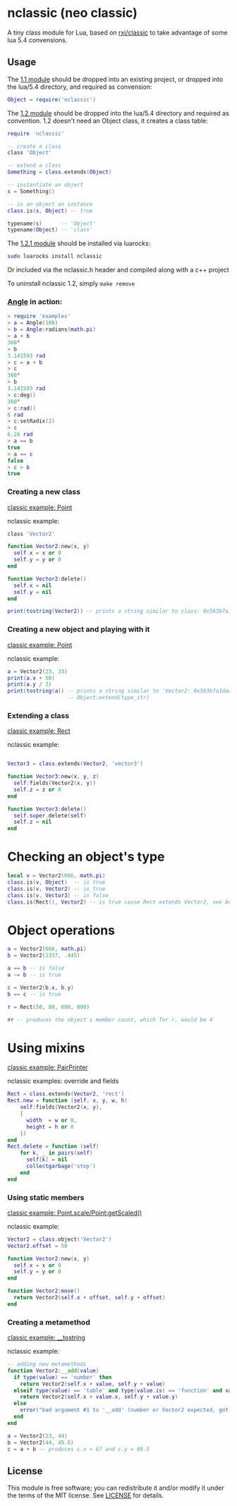 # nclassic (neo classic)
A tiny class module for Lua, based on [rxi/classic](https://github.com/rxi/classic) to take advantage of some lua 5.4 convensions. 

## Usage
The [1.1 module](https://github.com/ImpishDeathTech/nclassic/blob/master/1_1/nclassic.lua) should be dropped into an existing project, or dropped into the lua/5.4 directory, and required as convension:
```lua
Object = require('nclassic')
```

The [1.2 module](https://github.com/ImpishDeathTech/nclassic/blob/master/1_2/nclassic.cxx) should be dropped into the lua/5.4 directory
and required as convention. 1.2 doesn't need an Object class, it creates a class table:
```lua
require 'nclassic'

-- create a class
class 'Object'

-- extend a class
Something = class.extends(Object)

-- instantiate an object
s = Something()

-- is an object an instance
class.is(s, Object) -- true

typename(s)      -- 'Object'
typename(Object) -- 'class' 
```

The [1.2.1 module](https://github.com/ImpishDeathTech/nclassic/blob/master/1_2_1/nclassic.cxx) should be installed via luarocks:
```sh
sudo luarocks install nclassic
```
Or included via the nclassic.h header and compiled along with a c++ project

To uninstall nclassic 1.2, simply `make remove`

### [Angle](https://github.com/ImpishDeathTech/nclassic/blob/master/examples/angle.lua) in action:
```lua
> require 'examples'
> a = Angle(180)
> b = Angle:radians(math.pi)
> a + b
360°
> b
3.141593 rad
> c = a + b
> c
360°
> b
3.141593 rad
> c:deg()
360°
> c:rad()
6 rad
> c:setRadix(2)
> c
6.28 rad
> a == b
true
> a == c
false
> c > b
true
```
### Creating a new class
[classic example: Point](https://github.com/rxi/classic/blob/master/README.md)

nclassic example:
```lua
class 'Vector2'

function Vector2:new(x, y)
  self.x = x or 0
  self.y = y or 0
end

function Vector2:delete()
  self.x = nil
  self.y = nil
end

print(tostring(Vector2)) -- prints a string similar to class: 0x563b7a1dacc0
```

### Creating a new object and playing with it
[classic example: Point](https://github.com/rxi/classic/blob/master/README.md)

nclassic example:
```lua
a = Vector2(23, 33)
print(a.x + 50)
print(a.y / 3)
print(tostring(a)) -- prints a string similar to 'Vector2: 0x563b7a1dacc0' or 'object: 0x563b7a1dacc0' depending on if a string was provided to 
                   -- Object:extend(type_str)
```

### Extending a class
[classic example: Rect](https://github.com/rxi/classic/blob/master/README.md)

nclassic example:
```lua

Vector3 = class.extends(Vector2, 'vector3')

function Vector3:new(x, y, z)
  self:fields(Vector2(x, y))
  self.z = z or 0
end

function Vector3:delete()
  self.super.delete(self)
  self.z = nil
end
```

# Checking an object's type
```lua
local v = Vector2(666, math.pi)
class.is(v, Object)  -- is true
class.is(v, Vector2) -- is true
class.is(v, Vector3) -- is false
class.is(Rect(), Vector2) -- is true cause Rect extends Vector2, see below
```
# Object operations
```lua
a = Vector2(666, math.pi)
b = Vector2(1337, .445)

a == b -- is false
a ~= b -- is true

c = Vector2(b.x, b.y)
b == c -- is true

r = Rect(50, 80, 600, 800)

#r -- produces the object's member count, which for r, would be 4

```

# Using mixins
[classic example: PairPrinter](https://github.com/rxi/classic/blob/master/README.md)

nclassic examples: override and fields

```lua
Rect = class.extends(Vector2, 'rect')
Rect.new = function (self, x, y, w, h)
    self:fields(Vector2(x, y),
    {
      width  = w or 0,
      height = h or 0
    })
end
Rect.delete = function (self)
    for k, _ in pairs(self)
      self[k] = nil
      collectgarbage('step')
    end
end
```

### Using static members
[classic example: Point.scale/Point:getScaled()](https://github.com/rxi/classic/blob/master/README.md)

nclassic example:
```lua
Vector2 = class.object('Vector2')
Vector2.offset = 50

function Vector2:new(x, y)
  self.x = x or 0
  self.y = y or 0
end

function Vector2:move()
  return Vector2(self.x + offset, self.y + offset)
end
```

### Creating a metamethod
[classic example: __tostring](https://github.com/rxi/classic/blob/master/README.md)

nclassic example:
```lua
-- adding new metamethods
function Vector2:__add(value)
  if type(value) == 'number' then
    return Vector2(self.x + value, self.y + value)
  elseif type(value) == 'table' and type(value.is) == 'function' and value:is(Vector2) then
    return Vector2(self.x + value.x, self.y + value.y)
  else 
    error("bad argument #1 to '__add' (number or Vector2 expected, got "..type(value) ..")")
  end
end

a = Vector2(23, 44)
b = Vector2(44, 45.5)
c = a + b -- produces c.x = 67 and c.y = 89.5
```

## License
This module is free software; you can redistribute it and/or modify it under the terms of the MIT license. See [LICENSE](https://github.com/ImpishDeathTech/nclassic/blob/master/LICENSE) for details.
